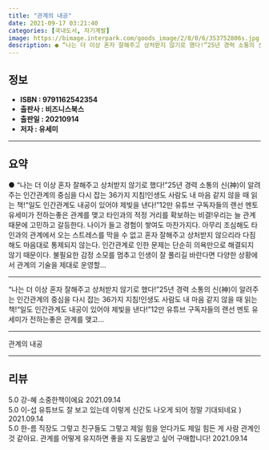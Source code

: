 ```yaml
---
title: "관계의 내공"
date: 2021-09-17 03:21:40
categories: [국내도서, 자기계발]
image: https://bimage.interpark.com/goods_image/2/8/0/6/353752806s.jpg
description: ● “나는 더 이상 혼자 잘해주고 상처받지 않기로 했다!”25년 경력 소통의 신(神)이 알려주는 인간관계의 중심을 다시 잡는 36가지 지침!인생도 사람도 내 마음 같지 않을 때 읽는 책!“일도 인간관계도 내공이 있어야 제빛을 낸다!”12만 유튜브 구독자들의 랜선 멘토 유세미가 전하는좋
---
```


## **정보**

- **ISBN : 9791162542354**
- **출판사 : 비즈니스북스**
- **출판일 : 20210914**
- **저자 : 유세미**

------



## **요약**

●  “나는 더 이상 혼자 잘해주고 상처받지 않기로 했다!”25년 경력 소통의 신(神)이 알려주는 인간관계의 중심을 다시 잡는 36가지 지침!인생도 사람도 내 마음 같지 않을 때 읽는 책!“일도 인간관계도 내공이 있어야 제빛을 낸다!”12만 유튜브 구독자들의 랜선 멘토 유세미가 전하는좋은 관계를 맺고 타인과의 적정 거리를 확보하는 비결!우리는 늘 관계 때문에 고민하고 갈등한다. 나이가 들고 경험이 쌓여도 마찬가지다. 아무리 조심해도 타인과의 관계에서 오는 스트레스를 막을 수 없고 혼자 잘해주고 상처받지 않으리라 다짐해도 마음대로 통제되지 않는다. 인간관계로 인한 문제는 단순히 의욕만으로 해결되지 않기 때문이다. 불필요한 감정 소모를 멈추고 인생이 잘 풀리길 바란다면 다양한 상황에서 관계의 기술을 제대로 운영할...

------

“나는 더 이상 혼자 잘해주고 상처받지 않기로 했다!”25년 경력 소통의 신(神)이 알려주는 인간관계의 중심을 다시 잡는 36가지 지침!인생도 사람도 내 마음 같지 않을 때 읽는 책!“일도 인간관계도 내공이 있어야 제빛을 낸다!”12만 유튜브 구독자들의 랜선 멘토 유세미가 전하는좋은 관계를 맺고... 

------


관계의 내공 

------


## **리뷰** 

5.0 강-혜 소중한책이에요 2021.09.14 <br/>5.0 이-섭 유튜브도 잘 보고 있는데 이렇게 신간도 나오게 되어 정말 기대되네요 ) 2021.09.14 <br/>5.0 한-름 직장도 그렇고 친구들도 그렇고 제일 힘을 얻다가도 제일 힘든 게 사람 관계인 것 같아요. 관계를 어떻게 유지하면 좋을 지 도움받고 싶어 구매합니다! 2021.09.14 <br/>